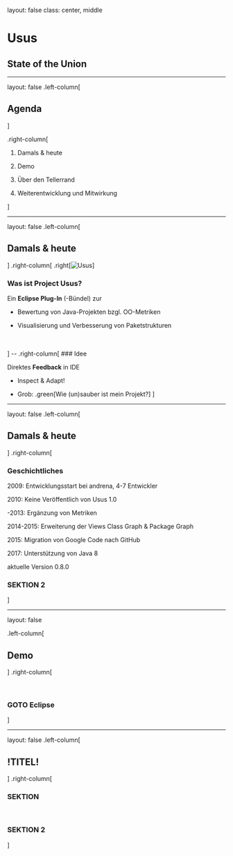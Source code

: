 
layout: false
class: center, middle

# Usus

## State of the Union

---

layout: false
.left-column[
  ## Agenda
]

.right-column[

  1. Damals & heute

  2. Demo

  3. Über den Tellerrand

  4. Weiterentwicklung und Mitwirkung

]

---

layout: false
.left-column[
  ## Damals & heute
]
.right-column[
  .right[![Usus](https://marketplace.eclipse.org/sites/default/files/usus-marketplace.png)]
  ### Was ist Project Usus?

  Ein **Eclipse Plug-In** (-Bündel) zur 

  - Bewertung von Java-Projekten bzgl. OO-Metriken

  - Visualisierung und Verbesserung von Paketstrukturen
  <br>
  <br>
]
--
.right-column[
  ### Idee

  Direktes **Feedback** in IDE

  - Inspect & Adapt!

  - Grob: .green[Wie (un)sauber ist mein Projekt?]
]

---

layout: false
.left-column[
  ## Damals & heute
]
.right-column[
  ### Geschichtliches

  2009: Entwicklungsstart bei andrena, 4-7 Entwickler
  
  2010: Keine Veröffentlich von Usus 1.0
  
  -2013: Ergänzung von Metriken
  
  2014-2015: Erweiterung der Views Class Graph & Package Graph
  
  2015: Migration von Google Code nach GitHub
  
  2017: Unterstützung von Java 8
  
  aktuelle Version 0.8.0
  <br>

  ### SEKTION 2
]

---

layout: false

.left-column[
  ## Demo
]
.right-column[
  <br>
  <br>
  <br>

  ### GOTO Eclipse

]

---

layout: false
.left-column[
  ## !TITEL!
]
.right-column[
  ### SEKTION

  <br>

  ### SEKTION 2
]
